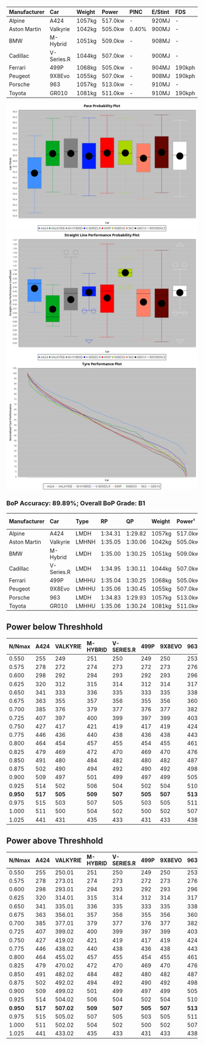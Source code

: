 | Manufacturer | Car        | Weight | Power   | PINC    | E/Stint | FDS     |
|:-|:-|:-|:-|:-|:-|:-|
| Alpine       | A424       | 1057kg | 517.0kw |    -    | 920MJ   |    -    |
| Aston Martin | Valkyrie   | 1042kg | 505.0kw | 0.40%   | 900MJ   |    -    |
| BMW          | M-Hybrid   | 1051kg | 509.0kw |    -    | 908MJ   |    -    |
| Cadillac     | V-Series.R | 1044kg | 507.0kw |    -    | 900MJ   |    -    |
| Ferrari      | 499P       | 1068kg | 505.0kw |    -    | 904MJ   | 190kph  |
| Peugeot      | 9X8Evo     | 1055kg | 507.0kw |    -    | 908MJ   | 190kph  |
| Porsche      | 963        | 1057kg | 513.0kw |    -    | 910MJ   |    -    |
| Toyota       | GR010      | 1081kg | 511.0kw |    -    | 910MJ   | 190kph  |

![PACECHART](./IMG/ACOMETHOD.png)
![STRAIGHTLINEPERFORMANCECHART](./IMG/ACOMETHOD_sp.png)
![TYREPERFORMANCECHART](./IMG/ACOMETHOD_tw.png)

### BoP Accuracy: 89.89%; Overall BoP Grade: B1
| Manufacturer | Car        | Type  | RP      | QP      | Weight | Power¹  | Threshhold | PINC    | Power²   | E/Stint | AVG Vmax  | FDS     | RDLC | L/Stint | BOP-Grade | Model Accuracy | Model Points | Match% | SimDiff |
|:-|:-|:-|:-|:-|:-|:-|:-|:-|:-|:-|:-|:-|:-|:-|:-|:-|:-|:-|:-|
| Alpine       | A424       | LMDH  | 1:34.31 | 1:29.82 | 1057kg | 517.0kw | 210.0kph   |    -    | 517.00kw |  920MJ  | 306.37kph |    -    | 1.01 | 37      | -D1       | 97.47%         | 1810         | 68.04% | -0.10   |
| Aston Martin | Valkyrie   | LMHNH | 1:35.05 | 1:30.06 | 1042kg | 505.0kw | 210.0kph   | 0.40%   | 507.00kw |  900MJ  | 296.79kph |    -    | 1.03 | 37      | +B2       | 100.00%        | 466          | 81.65% | -0.13   |
| BMW          | M-Hybrid   | LMDH  | 1:35.00 | 1:30.25 | 1051kg | 509.0kw | 210.0kph   |    -    | 509.00kw |  908MJ  | 301.00kph |    -    | 1.02 | 37      | ~A1       | 100.00%        | 3339         | 99.66% | +0.16   |
| Cadillac     | V-Series.R | LMDH  | 1:34.95 | 1:30.11 | 1044kg | 507.0kw | 210.0kph   |    -    | 507.00kw |  900MJ  | 301.90kph |    -    | 1.03 | 37      | +A2       | 99.00%         | 6039         | 94.17% | +0.06   |
| Ferrari      | 499P       | LMHHU | 1:35.04 | 1:30.25 | 1068kg | 505.0kw | 210.0kph   |    -    | 505.00kw |  904MJ  | 299.71kph | 190kph  | 1.04 | 37      | ~A1       | 99.56%         | 7418         | 97.95% | -0.19   |
| Peugeot      | 9X8Evo     | LMHHU | 1:35.06 | 1:30.45 | 1055kg | 507.0kw | 210.0kph   |    -    | 507.00kw |  908MJ  | 310.57kph | 190kph  | 1.00 | 37      | +A2       | 100.00%        | 1889         | 94.51% | -0.07   |
| Porsche      | 963        | LMDH  | 1:34.83 | 1:29.93 | 1057kg | 513.0kw | 210.0kph   |    -    | 513.00kw |  910MJ  | 299.50kph |    -    | 1.02 | 37      | -A2       | 100.00%        | 14574        | 92.90% | +0.29   |
| Toyota       | GR010      | LMHHU | 1:35.06 | 1:30.24 | 1081kg | 511.0kw | 210.0kph   |    -    | 511.00kw |  910MJ  | 297.58kph | 190kph  | 1.03 | 37      | +A2       | 97.78%         | 5323         | 90.23% | -0.03   |

## Power below Threshhold
| N/Nmax    | A424    | VALKYRIE | M-HYBRID | V-SERIES.R | 499P    | 9X8EVO  | 963     | GR010   |
|:-|:-|:-|:-|:-|:-|:-|:-|:-|
|  0.550    |  255    |  249     |  251     |  250       |  249    |  250    |  253    |  252    |
|  0.575    |  278    |  272     |  274     |  273       |  272    |  273    |  276    |  275    |
|  0.600    |  298    |  292     |  294     |  293       |  292    |  293    |  296    |  295    |
|  0.625    |  320    |  312     |  315     |  314       |  312    |  314    |  317    |  316    |
|  0.650    |  341    |  333     |  336     |  335       |  333    |  335    |  338    |  337    |
|  0.675    |  363    |  355     |  357     |  356       |  355    |  356    |  360    |  359    |
|  0.700    |  385    |  376     |  379     |  377       |  376    |  377    |  382    |  380    |
|  0.725    |  407    |  397     |  400     |  399       |  397    |  399    |  403    |  402    |
|  0.750    |  427    |  417     |  421     |  419       |  417    |  419    |  424    |  422    |
|  0.775    |  446    |  436     |  440     |  438       |  436    |  438    |  443    |  441    |
|  0.800    |  464    |  454     |  457     |  455       |  454    |  455    |  461    |  459    |
|  0.825    |  479    |  469     |  472     |  470       |  469    |  470    |  476    |  474    |
|  0.850    |  491    |  480     |  484     |  482       |  480    |  482    |  487    |  485    |
|  0.875    |  502    |  490     |  494     |  492       |  490    |  492    |  498    |  496    |
|  0.900    |  509    |  497     |  501     |  499       |  497    |  499    |  505    |  503    |
|  0.925    |  514    |  502     |  506     |  504       |  502    |  504    |  510    |  508    |
| **0.950** | **517** | **505**  | **509**  | **507**    | **505** | **507** | **513** | **511** |
|  0.975    |  515    |  503     |  507     |  505       |  503    |  505    |  511    |  509    |
|  1.000    |  511    |  500     |  504     |  502       |  500    |  502    |  507    |  505    |
|  1.025    |  441    |  431     |  435     |  433       |  431    |  433    |  438    |  436    |

## Power above Threshhold
| N/Nmax    | A424    | VALKYRIE   | M-HYBRID | V-SERIES.R | 499P    | 9X8EVO  | 963     | GR010   |
|:-|:-|:-|:-|:-|:-|:-|:-|:-|
|  0.550    |  255    |  250.01    |  251     |  250       |  249    |  250    |  253    |  252    |
|  0.575    |  278    |  273.01    |  274     |  273       |  272    |  273    |  276    |  275    |
|  0.600    |  298    |  293.01    |  294     |  293       |  292    |  293    |  296    |  295    |
|  0.625    |  320    |  314.01    |  315     |  314       |  312    |  314    |  317    |  316    |
|  0.650    |  341    |  335.01    |  336     |  335       |  333    |  335    |  338    |  337    |
|  0.675    |  363    |  356.01    |  357     |  356       |  355    |  356    |  360    |  359    |
|  0.700    |  385    |  377.01    |  379     |  377       |  376    |  377    |  382    |  380    |
|  0.725    |  407    |  399.02    |  400     |  399       |  397    |  399    |  403    |  402    |
|  0.750    |  427    |  419.02    |  421     |  419       |  417    |  419    |  424    |  422    |
|  0.775    |  446    |  438.02    |  440     |  438       |  436    |  438    |  443    |  441    |
|  0.800    |  464    |  455.02    |  457     |  455       |  454    |  455    |  461    |  459    |
|  0.825    |  479    |  470.02    |  472     |  470       |  469    |  470    |  476    |  474    |
|  0.850    |  491    |  482.02    |  484     |  482       |  480    |  482    |  487    |  485    |
|  0.875    |  502    |  492.02    |  494     |  492       |  490    |  492    |  498    |  496    |
|  0.900    |  509    |  499.02    |  501     |  499       |  497    |  499    |  505    |  503    |
|  0.925    |  514    |  504.02    |  506     |  504       |  502    |  504    |  510    |  508    |
| **0.950** | **517** | **507.02** | **509**  | **507**    | **505** | **507** | **513** | **511** |
|  0.975    |  515    |  505.02    |  507     |  505       |  503    |  505    |  511    |  509    |
|  1.000    |  511    |  502.02    |  504     |  502       |  500    |  502    |  507    |  505    |
|  1.025    |  441    |  433.02    |  435     |  433       |  431    |  433    |  438    |  436    |
